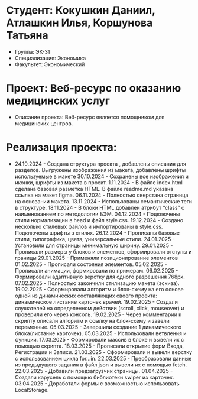 # Студент:  Кокушкин Даниил, Атлашкин Илья, Коршунова Татьяна
- Группа: ЭК-31
- Специализация: Экономика
- Факультет: Экономический 
# Проект: Веб-ресурс по оказанию медицинских услуг
- Описание проекта: Веб-ресурс является помощником для медицинских центров.
# Реализация проекта:
- 24.10.2024 - Создана структура проекта , добавлены описания для разделов. Выгружены изображения из макета, добавлены шрифты используемые в макете
30.10.2024 - Сохранены все изображения и иконки, шрифты из макета в проект.
1.11.2024 - В файле index.html сделана базовая разметка HTML. В файле readme.md указана ссылка на макет figma.
06.11.2024 - Полностью сверстана страница на основании макета. 
13.11.2024 - Использованы семантические теги в структуре.
18.11.2024 - В блоки HTML добавлен атрибут “class” с наименованием по методологии БЭМ.
04.12.2024 - Подключены стили нормализации в head и файл style.css. 
19.12.2024 - Создано несколько стилевых файлов и импортированы в style.css. Подключены шрифты в стилях.
26.12.2024 - Прописаны базовые стили, типографика, цвета, универсальные стили.
24.01.2025 - Установили для страницы минимальную ширину.
29.01.2025 - Прописали размеры у блоков и элементов, сформировали отступы и границы
29.01.2025 - Применяли позиционирование элементов
01.02.2025 - Прописали состояния элементов.
05.02.2025 - Прописали анимации, формировали по примерам.
06.02.2025 - Формировали адаптивную верстку для одного разрешения 768px. 
07.02.2025 - Полностью закончили стилизацию макета (эскиза).
19.02.2025 - Сформировали алгоритм и блок-схему на его основе одной из динамических составляющих своего проекта: динамическое листание карточек врачей.
19.02.2025 - Создали слушателей на определенном действии (scroll, click, mouseover) и проверили его через консоль.
19.02.2025 - Через комментарии к скрипту описали алгоритм и ссылку на блок-схему и завели переменные.
05.03.2025 - Завершили создание 1 динамического блока(листание карточек).
05.03.2025 - Использовали ветвления и функции.
17.03.2025 - Формировали массив в блоке и вывели их с помощью скрипта. 
18.03.2025 - Прописали открытие форм Входа, Регистрации и Записи.
21.03.2025 - Cформировали и вывели верстку с использованием цикла for...in.
22.03.2025 - Преобразовали данные из предыдущего задания в файл json и вывели их с помощью fetch.
22.03.2025 - Добавили предзагрузчик страницы.
01.04.2025 - Создали карусель с помощью библиотеки swiper из карточек.
03.04.2025 - Доработали формы с возможностью использовать LocalStorage.

